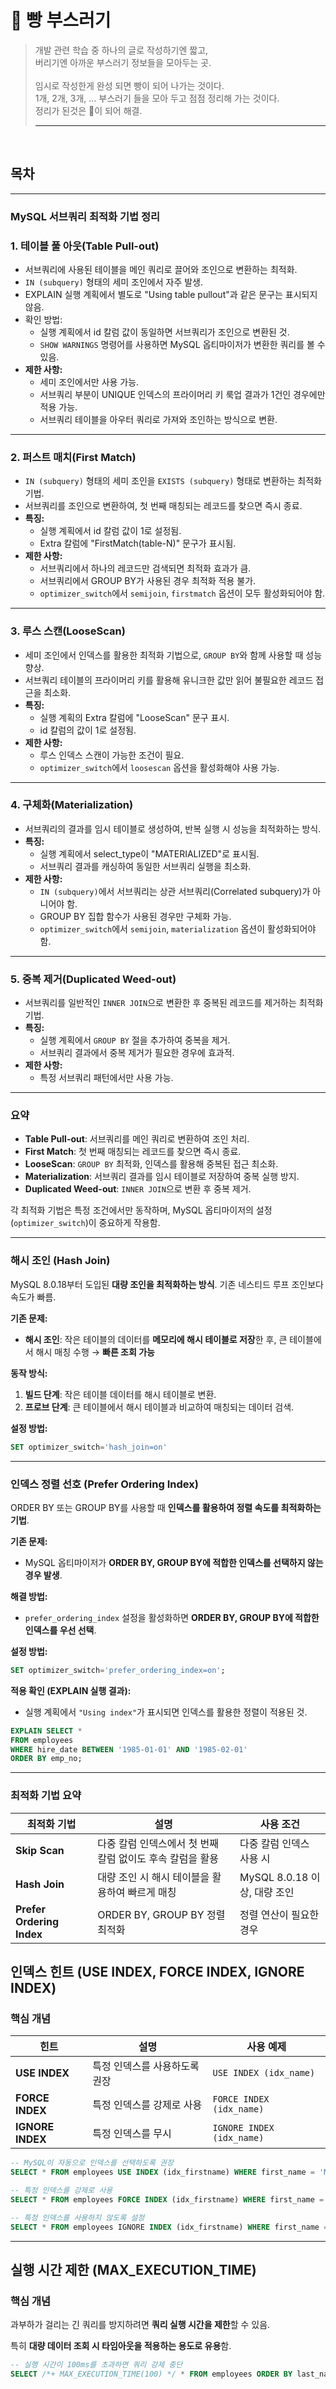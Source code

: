 # 🍞 빵 부스러기
>개발 관련 학습 중 하나의 글로 작성하기엔 짧고, <br/>
>버리기엔 아까운 부스러기 정보들을 모아두는 곳. <br/> <br/>
>임시로 작성한게 완성 되면 빵이 되어 나가는 것이다. <br/> 
>1개, 2개, 3개, ... 부스러기 들을 모아 두고 점점 정리해 가는 것이다. <br/>
>정리가 된것은 🍞이 되어 해결.
> ***



<br/>

## 목차


---


### MySQL 서브쿼리 최적화 기법 정리

### 1. **테이블 풀 아웃(Table Pull-out)**

- 서브쿼리에 사용된 테이블을 메인 쿼리로 끌어와 조인으로 변환하는 최적화.
- `IN (subquery)` 형태의 세미 조인에서 자주 발생.
- EXPLAIN 실행 계획에서 별도로 "Using table pullout"과 같은 문구는 표시되지 않음.
- 확인 방법:
    - 실행 계획에서 id 칼럼 값이 동일하면 서브쿼리가 조인으로 변환된 것.
    - `SHOW WARNINGS` 명령어를 사용하면 MySQL 옵티마이저가 변환한 쿼리를 볼 수 있음.
- **제한 사항:**
    - 세미 조인에서만 사용 가능.
    - 서브쿼리 부분이 UNIQUE 인덱스의 프라이머리 키 룩업 결과가 1건인 경우에만 적용 가능.
    - 서브쿼리 테이블을 아우터 쿼리로 가져와 조인하는 방식으로 변환.

---

### 2. **퍼스트 매치(First Match)**

- `IN (subquery)` 형태의 세미 조인을 `EXISTS (subquery)` 형태로 변환하는 최적화 기법.
- 서브쿼리를 조인으로 변환하여, 첫 번째 매칭되는 레코드를 찾으면 즉시 종료.
- **특징:**
    - 실행 계획에서 id 칼럼 값이 1로 설정됨.
    - Extra 칼럼에 "FirstMatch(table-N)" 문구가 표시됨.
- **제한 사항:**
    - 서브쿼리에서 하나의 레코드만 검색되면 최적화 효과가 큼.
    - 서브쿼리에서 GROUP BY가 사용된 경우 최적화 적용 불가.
    - `optimizer_switch`에서 `semijoin`, `firstmatch` 옵션이 모두 활성화되어야 함.

---

### 3. **루스 스캔(LooseScan)**

- 세미 조인에서 인덱스를 활용한 최적화 기법으로, `GROUP BY`와 함께 사용할 때 성능 향상.
- 서브쿼리 테이블의 프라이머리 키를 활용해 유니크한 값만 읽어 불필요한 레코드 접근을 최소화.
- **특징:**
    - 실행 계획의 Extra 칼럼에 "LooseScan" 문구 표시.
    - id 칼럼의 값이 1로 설정됨.
- **제한 사항:**
    - 루스 인덱스 스캔이 가능한 조건이 필요.
    - `optimizer_switch`에서 `loosescan` 옵션을 활성화해야 사용 가능.

---

### 4. **구체화(Materialization)**

- 서브쿼리의 결과를 임시 테이블로 생성하여, 반복 실행 시 성능을 최적화하는 방식.
- **특징:**
    - 실행 계획에서 select_type이 "MATERIALIZED"로 표시됨.
    - 서브쿼리 결과를 캐싱하여 동일한 서브쿼리 실행을 최소화.
- **제한 사항:**
    - `IN (subquery)`에서 서브쿼리는 상관 서브쿼리(Correlated subquery)가 아니어야 함.
    - GROUP BY 집합 함수가 사용된 경우만 구체화 가능.
    - `optimizer_switch`에서 `semijoin`, `materialization` 옵션이 활성화되어야 함.

---

### 5. **중복 제거(Duplicated Weed-out)**

- 서브쿼리를 일반적인 `INNER JOIN`으로 변환한 후 중복된 레코드를 제거하는 최적화 기법.
- **특징:**
    - 실행 계획에서 `GROUP BY` 절을 추가하여 중복을 제거.
    - 서브쿼리 결과에서 중복 제거가 필요한 경우에 효과적.
- **제한 사항:**
    - 특정 서브쿼리 패턴에서만 사용 가능.

---

### **요약**

- **Table Pull-out**: 서브쿼리를 메인 쿼리로 변환하여 조인 처리.
- **First Match**: 첫 번째 매칭되는 레코드를 찾으면 즉시 종료.
- **LooseScan**: `GROUP BY` 최적화, 인덱스를 활용해 중복된 접근 최소화.
- **Materialization**: 서브쿼리 결과를 임시 테이블로 저장하여 중복 실행 방지.
- **Duplicated Weed-out**: `INNER JOIN`으로 변환 후 중복 제거.

각 최적화 기법은 특정 조건에서만 동작하며, MySQL 옵티마이저의 설정(`optimizer_switch`)이 중요하게 작용함.


---

### **해시 조인 (Hash Join)**

MySQL 8.0.18부터 도입된 **대량 조인을 최적화하는 방식**. 기존 네스티드 루프 조인보다 속도가 빠름.

**기존 문제:**

- **해시 조인**: 작은 테이블의 데이터를 **메모리에 해시 테이블로 저장**한 후, 큰 테이블에서 해시 매칭 수행 → **빠른 조회 가능**

**동작 방식:**

1. **빌드 단계**: 작은 테이블 데이터를 해시 테이블로 변환.
2. **프로브 단계**: 큰 테이블에서 해시 테이블과 비교하여 매칭되는 데이터 검색.

**설정 방법:**

```sql
SET optimizer_switch='hash_join=on'
```

---

### **인덱스 정렬 선호 (Prefer Ordering Index)**

ORDER BY 또는 GROUP BY를 사용할 때 **인덱스를 활용하여 정렬 속도를 최적화하는 기법**.

**기존 문제:**

- MySQL 옵티마이저가 **ORDER BY, GROUP BY에 적합한 인덱스를 선택하지 않는 경우 발생**.

**해결 방법:**

- `prefer_ordering_index` 설정을 활성화하면 **ORDER BY, GROUP BY에 적합한 인덱스를 우선 선택**.

**설정 방법:**

```sql
SET optimizer_switch='prefer_ordering_index=on';
```

**적용 확인 (EXPLAIN 실행 결과):**

- 실행 계획에서 `"Using index"`가 표시되면 인덱스를 활용한 정렬이 적용된 것.

```sql
EXPLAIN SELECT *
FROM employees
WHERE hire_date BETWEEN '1985-01-01' AND '1985-02-01'
ORDER BY emp_no;
```

---

### **최적화 기법 요약**

| 최적화 기법 | 설명 | 사용 조건 |
| --- | --- | --- |
| **Skip Scan** | 다중 칼럼 인덱스에서 첫 번째 칼럼 없이도 후속 칼럼을 활용 | 다중 칼럼 인덱스 사용 시 |
| **Hash Join** | 대량 조인 시 해시 테이블을 활용하여 빠르게 매칭 | MySQL 8.0.18 이상, 대량 조인 |
| **Prefer Ordering Index** | ORDER BY, GROUP BY 정렬 최적화 | 정렬 연산이 필요한 경우 |

## **인덱스 힌트 (USE INDEX, FORCE INDEX, IGNORE INDEX)**

### **핵심 개념**

| 힌트 | 설명 | 사용 예제 |
| --- | --- | --- |
| **USE INDEX** | 특정 인덱스를 사용하도록 권장 | `USE INDEX (idx_name)` |
| **FORCE INDEX** | 특정 인덱스를 강제로 사용 | `FORCE INDEX (idx_name)` |
| **IGNORE INDEX** | 특정 인덱스를 무시 | `IGNORE INDEX (idx_name)` |

```sql
-- MySQL이 자동으로 인덱스를 선택하도록 권장
SELECT * FROM employees USE INDEX (idx_firstname) WHERE first_name = 'Matt';

-- 특정 인덱스를 강제로 사용
SELECT * FROM employees FORCE INDEX (idx_firstname) WHERE first_name = 'Matt';

-- 특정 인덱스를 사용하지 않도록 설정
SELECT * FROM employees IGNORE INDEX (idx_firstname) WHERE first_name = 'Matt';
```

---

## **실행 시간 제한 (MAX_EXECUTION_TIME)**

### **핵심 개념**

과부하가 걸리는 긴 쿼리를 방지하려면 **쿼리 실행 시간을 제한**할 수 있음.

특히 **대량 데이터 조회 시 타임아웃을 적용하는 용도로 유용**함.

```sql
-- 실행 시간이 100ms를 초과하면 쿼리 강제 중단
SELECT /*+ MAX_EXECUTION_TIME(100) */ * FROM employees ORDER BY last_name LIMIT 1;
```
